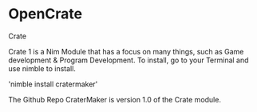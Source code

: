 # OpenCrate
Crate

Crate 1 is a Nim Module that has a focus on many things, such as Game development & Program Development. To install, go to your Terminal and use nimble to install. 

'nimble install cratermaker'

The Github Repo CraterMaker is version 1.0 of the Crate module.
